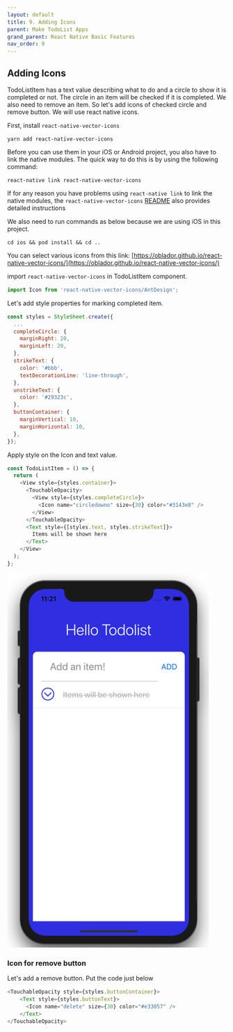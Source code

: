 ```yaml
---
layout: default
title: 9. Adding Icons
parent: Make TodoList Apps
grand_parent: React Native Basic Features
nav_order: 9
---
```


## Adding Icons

TodoListItem has a text value describing what to do and a circle to show it is completed or not. The circle in an item will be checked if it is completed. We also need to remove an item. So let's add icons of checked circle and remove button. We will use react native icons. 

First, install `react-native-vector-icons`

```
yarn add react-native-vector-icons
```

Before you can use them in your iOS or Android project, you also have to link the native modules. The quick way to do this is by using the following command:

```
react-native link react-native-vector-icons
```

If for any reason you have problems using `react-native link` to link the native modules, the `react-native-vector-icons` [README](https://github.com/oblador/react-native-vector-icons/blob/master/README.md) also provides detailed instructions 

We also need to run commands as below because we are using iOS in this project.

```
cd ios && pod install && cd ..
```

You can select various icons from this link: [https://oblador.github.io/react-native-vector-icons/](https://oblador.github.io/react-native-vector-icons/)

import `react-native-vector-icons` in TodoListItem component.

```js
import Icon from 'react-native-vector-icons/AntDesign';
```

Let's add style properties for marking completed item.

```js
const styles = StyleSheet.create({
  ...
  completeCircle: {
    marginRight: 20,
    marginLeft: 20,
  },
  strikeText: {
    color: '#bbb',
    textDecorationLine: 'line-through',
  },
  unstrikeText: {
    color: '#29323c',
  },
  buttonContainer: {
    marginVertical: 10,
    marginHorizontal: 10,
  },
});
```

Apply style on the Icon and text value.

```js
const TodoListItem = () => {
  return (
    <View style={styles.container}>
      <TouchableOpacity>
        <View style={styles.completeCircle}>
          <Icon name="circledowno" size={30} color="#3143e8" />
        </View>
      </TouchableOpacity>
      <Text style={[styles.text, styles.strikeText]}>
        Items will be shown here
      </Text>
    </View>
  );
};
```

![](../images/completed_icon.png "completed_icon.png")

### Icon for remove button

Let's add a remove button. Put the code just below </Text>

```js
<TouchableOpacity style={styles.buttonContainer}>
    <Text style={styles.buttonText}>
      <Icon name="delete" size={30} color="#e33057" />
    </Text>
</TouchableOpacity>
```